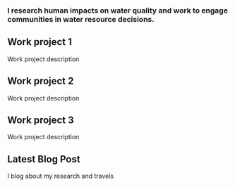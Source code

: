 <h3 class="page-intro">I research human impacts on water quality and work to engage communities in water resource decisions.</h3>
   <div class="card" id="card-1" onclick="window.open('https://google.com', '_blank')">
    <div class="card-container">
    <h2>Work project 1</h2>
    <p>Work project description</p>
  </div>
</div>
<div class="card" id="card-2">
    <div class="card-container">
    <h2>Work project 2</h2>
    <p>Work project description</p>
  </div>
</div>
<div class="card" id="card-3">
    <div class="card-container">
    <h2>Work project 3</h2>
    <p>Work project description</p>
  </div>
</div>
<div class="card" id="card-blog" onclick="window.open('https://medium.com/@holdensparacino/latest', '_blank')">
    <div class="card-container">
    <h2>Latest Blog Post</h2>
    <p>I blog about my research and travels</p>
  </div>
</div>
